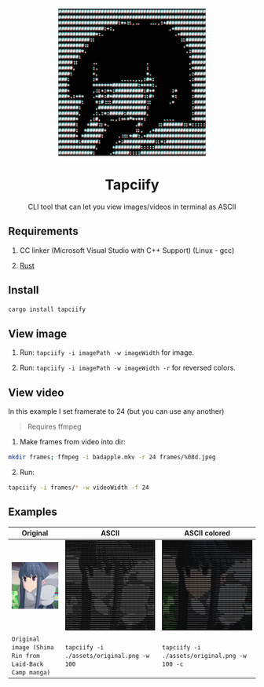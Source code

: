 <p align="center"><img width="300" src="./assets/logo.png"/></p>

<h1 align="center">Tapciify</h1>

<p align="center">CLI tool that can let you view images/videos in terminal as ASCII</p>

## Requirements

1. CC linker (Microsoft Visual Studio with C++ Support) (Linux - gcc)

2. [Rust](https://www.rust-lang.org/tools/install)

## Install

```bash
cargo install tapciify
```

## View image

1. Run: `tapciify -i imagePath -w imageWidth` for image.

2. Run: `tapciify -i imagePath -w imageWidth -r` for reversed colors.

## View video

In this example I set framerate to 24 (but you can use any another)

> Requires ffmpeg

1. Make frames from video into dir:

```bash
mkdir frames; ffmpeg -i badapple.mkv -r 24 frames/%08d.jpeg
```

2. Run:

```bash
tapciify -i frames/* -w videoWidth -f 24
```

## Examples

| Original                                               | ASCII                                      | ASCII colored                                    |
| ------------------------------------------------------ | ------------------------------------------ | ------------------------------------------------ |
| ![Original Image](assets/original.png)                 | ![Ascii image](assets/ascii.png)           | ![Ascii colored image](assets/ascii_colored.png) |
| `Original image (Shima Rin from Laid-Back Camp manga)` | `tapciify -i ./assets/original.png -w 100` | `tapciify -i ./assets/original.png -w 100 -c`    |
